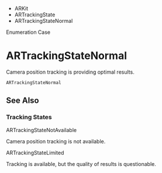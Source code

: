 

- ARKit
- ARTrackingState
-  ARTrackingStateNormal 

Enumeration Case

# ARTrackingStateNormal

Camera position tracking is providing optimal results.

``` source
ARTrackingStateNormal
```

## See Also

### Tracking States

ARTrackingStateNotAvailable

Camera position tracking is not available.

ARTrackingStateLimited

Tracking is available, but the quality of results is questionable.

